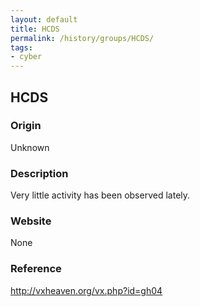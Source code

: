 ```yaml
---
layout: default
title: HCDS
permalink: /history/groups/HCDS/
tags:
- cyber
---
```


## HCDS

### Origin
Unknown

### Description
Very little activity has been observed lately.

### Website
None

### Reference
http://vxheaven.org/vx.php?id=gh04

